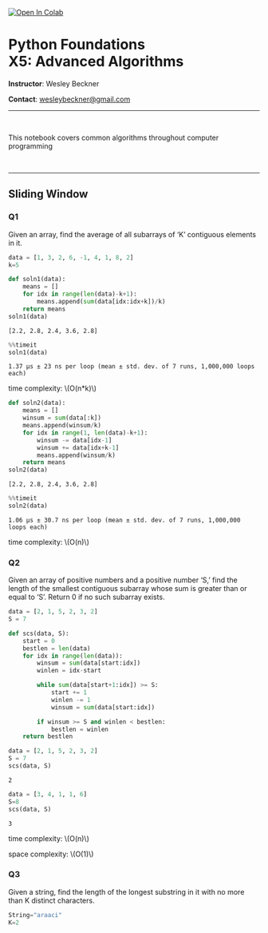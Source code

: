 <a href="https://colab.research.google.com/github/wesleybeckner/python_foundations/blob/main/notebooks/extras/X5_Advanced_Algorithms.ipynb" target="_parent"><img src="https://colab.research.google.com/assets/colab-badge.svg" alt="Open In Colab"/></a>

# Python Foundations <br> X5: Advanced Algorithms

**Instructor**: Wesley Beckner

**Contact**: wesleybeckner@gmail.com

---

<br>

This notebook covers common algorithms throughout computer programming

<br>

---


## Sliding Window

### Q1

Given an array, find the average of all subarrays of ‘K’ contiguous elements in it.


```python
data = [1, 3, 2, 6, -1, 4, 1, 8, 2]
k=5
```


```python
def soln1(data):
    means = []
    for idx in range(len(data)-k+1):
        means.append(sum(data[idx:idx+k])/k)
    return means
soln1(data)
```




    [2.2, 2.8, 2.4, 3.6, 2.8]




```python
%%timeit
soln1(data)
```

    1.37 µs ± 23 ns per loop (mean ± std. dev. of 7 runs, 1,000,000 loops each)


time complexity: \\(O(n*k)\\)


```python
def soln2(data):
    means = []
    winsum = sum(data[:k])
    means.append(winsum/k)
    for idx in range(1, len(data)-k+1):
        winsum -= data[idx-1]
        winsum += data[idx+k-1]
        means.append(winsum/k)
    return means
soln2(data)
```




    [2.2, 2.8, 2.4, 3.6, 2.8]




```python
%%timeit
soln2(data)
```

    1.06 µs ± 30.7 ns per loop (mean ± std. dev. of 7 runs, 1,000,000 loops each)


time complexity: \\(O(n)\\)

### Q2

Given an array of positive numbers and a positive number ‘S,’ find the length of the smallest contiguous subarray whose sum is greater than or equal to ‘S’. Return 0 if no such subarray exists.


```python
data = [2, 1, 5, 2, 3, 2]
S = 7
```


```python
def scs(data, S):
    start = 0
    bestlen = len(data)
    for idx in range(len(data)):
        winsum = sum(data[start:idx])
        winlen = idx-start

        while sum(data[start+1:idx]) >= S:
            start += 1
            winlen -= 1
            winsum = sum(data[start:idx])

        if winsum >= S and winlen < bestlen:
            bestlen = winlen
    return bestlen
```


```python
data = [2, 1, 5, 2, 3, 2]
S = 7
scs(data, S)
```




    2




```python
data = [3, 4, 1, 1, 6]
S=8
scs(data, S)
```




    3



time complexity: \\(O(n)\\)

space complexity: \\(O(1)\\)

### Q3

Given a string, find the length of the longest substring in it with no more than K distinct characters.


```python
String="araaci"
K=2
```
